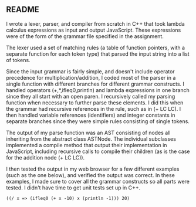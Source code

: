 ## README

I wrote a lexer, parser, and compiler from scratch in C++ that took lambda calculus expressions as input and output JavaScript.
These expressions were of the form of the grammar file specified in the assignment.

The lexer used a set of matching rules (a table of function pointers, with a separate function for each token type) that parsed the input string into a list of tokens.

Since the input grammar is fairly simple, and doesn't include operator precedence for multiplication/addition, I coded most of the parser in a single function with different branches for different grammar constructs. I handled operators (+,\*,ifleq0,println) and lambda expressions in one branch since they all start with an open paren. I recursively called my parsing function when necessary to further parse these elements. I did this when the grammar had recursive references in the rule, such as in (+ LC LC). I then handled variable references (identifiers) and integer constants in separate branches since they were simple rules consisting of single tokens.

The output of my parse function was an AST consisting of nodes all inheriting from the abstract class ASTNode. The individual subclasses implemented a compile method that output their implementation in JavaScript, including recursive calls to compile their children (as is the case for the addition node (+ LC LC)).

I then tested the output in my web browser for a few different examples (such as the one below), and verified the output was correct. In these examples, I made sure to cover all the grammar constructs so all parts were tested. I didn't have time to get unit tests set up in C++.

```
((/ x => (ifleq0 (+ x -10) x (println -1))) 20)
```
